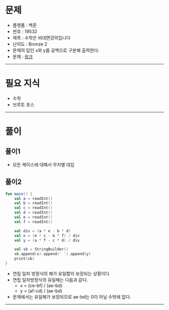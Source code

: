 # 문제
- 플랫폼 : 백준
- 번호 : 19532
- 제목 : 수학은 비대면강의입니다
- 난이도 : Bronze 2
- 문제의 답인 x와 y를 공백으로 구분해 출력한다.
- 문제 : <a href="https://www.acmicpc.net/problem/19532" target="_blank">링크</a>

---

# 필요 지식
- 수학
- 브루트 포스

---

# 풀이

## 풀이1
- 모든 케이스에 대해서 무차별 대입

## 풀이2
```kotlin
fun main() {
    val a = readInt()
    val b = readInt()
    val c = readInt()
    val d = readInt()
    val e = readInt()
    val f = readInt()

    val div = (a * e - b * d)
    val x = (e * c - b * f) / div
    val y = (a * f - c * d) / div

    val sb = StringBuilder()
    sb.append(x).append(' ').append(y)
    print(sb)
}
```
- 연립 일차 방정식의 해가 유일함이 보장되는 상황이다
- 연립 일차방정식의 유일해는 다음과 같다.
  - x = (ce-bf) / (ae-bd)
  - y = (af-cd) / (ae-bd)
- 문제에서는 유일해가 보장되므로 ae-bd는 0이 아닐 수밖에 없다.

---
